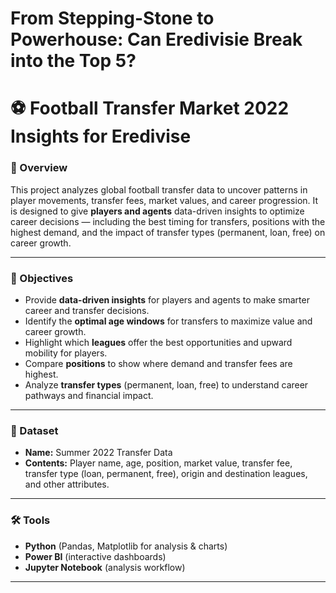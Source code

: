 # From Stepping-Stone to Powerhouse: Can Eredivisie Break into the Top 5?
# ⚽ Football Transfer Market 2022 Insights for Eredivise   

### 📖 Overview  
This project analyzes global football transfer data to uncover patterns in player movements, transfer fees, market values, and career progression. It is designed to give **players and agents** data-driven insights to optimize career decisions — including the best timing for transfers, positions with the highest demand, and the impact of transfer types (permanent, loan, free) on career growth.

---

### 🎯 Objectives  
- Provide **data-driven insights** for players and agents to make smarter career and transfer decisions.  
- Identify the **optimal age windows** for transfers to maximize value and career growth.  
- Highlight which **leagues** offer the best opportunities and upward mobility for players.  
- Compare **positions** to show where demand and transfer fees are highest.  
- Analyze **transfer types** (permanent, loan, free) to understand career pathways and financial impact.  
   

---

### 📝 Dataset  
- **Name:** Summer 2022 Transfer Data  
- **Contents:** Player name, age, position, market value, transfer fee, transfer type (loan, permanent, free), origin and destination leagues, and other attributes.  


---

### 🛠️ Tools 
- **Python** (Pandas, Matplotlib for analysis & charts)  
- **Power BI** (interactive dashboards)  
- **Jupyter Notebook** (analysis workflow)  

---





